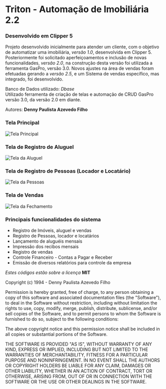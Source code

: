 # Triton - Automação de Imobiliária 2.2

### Desenvolvido em Clipper 5

Projeto desenvolvido inicialmente para atender um cliente, com o objetivo de automatizar
uma imobiliária, _versão 1.0_, desenvolvida em Clipper 5.  
Posteriormente foi solicitado aperfeiçoamentos e inclusão de novas funcionalidades,
_versão 2.0_, na construção desta versão foi utilizada a ferramenta GasPro, versão 3.0.
Novos ajustes na área de vendas foram efetuadas gerando a _versão 2.5_, e um Sistema de
vendas específico, mas integrado, foi desenvolvido.

Banco de Dados utilizado: _Dbase_  
Utilizado ferramenta de criação de telas e automação de CRUD GasPro versão 3.0,
da versão 2.0 em diante.

Autores: **Denny Paulista Azevedo Filho**

### Tela Principal

![Tela Principal](https://mdcursos.dev.br/img/sisdesk/TelaPriTriton.png)

### Tela de Registro de Aluguel

![Tela da Aluguel](https://mdcursos.dev.br/img/sisdesk/TelaEfetuarAluguel.png)

### Tela de Registro de Pessoas (Locador e Locatário)

![Tela da Pessoas](https://mdcursos.dev.br/img/sisdesk/TelaPessoasTriton.png)

### Tela de Vendas

![Tela da Fechamento](https://mdcursos.dev.br/img/sisdesk/TelaVendasTriton.png)

### Principais funcionalidades do sistema

- Registro de Imóveis, aluguel e vendas
- Registro de Pessoas, locador e locatários
- Lançamento de aluguéis mensais
- Impressão dos recibos mensais
- Registro de vendas
- Controle Financeiro - Contas a Pagar e Receber
- Emissão de diversos relatórios para controle da empresa

_Estes códigos estão sobre a licença_ **MIT**

Copyright (c) 1994 - Denny Paulista Azevedo Filho

Permission is hereby granted, free of charge, to any person obtaining a copy
of this software and associated documentation files (the "Software"), to deal
in the Software without restriction, including without limitation the rights
to use, copy, modify, merge, publish, distribute, sublicense, and/or sell
copies of the Software, and to permit persons to whom the Software is
furnished to do so, subject to the following conditions:

The above copyright notice and this permission notice shall be included in all
copies or substantial portions of the Software.

THE SOFTWARE IS PROVIDED "AS IS", WITHOUT WARRANTY OF ANY KIND, EXPRESS OR
IMPLIED, INCLUDING BUT NOT LIMITED TO THE WARRANTIES OF MERCHANTABILITY,
FITNESS FOR A PARTICULAR PURPOSE AND NONINFRINGEMENT. IN NO EVENT SHALL THE
AUTHORS OR COPYRIGHT HOLDERS BE LIABLE FOR ANY CLAIM, DAMAGES OR OTHER
LIABILITY, WHETHER IN AN ACTION OF CONTRACT, TORT OR OTHERWISE, ARISING FROM,
OUT OF OR IN CONNECTION WITH THE SOFTWARE OR THE USE OR OTHER DEALINGS IN THE
SOFTWARE.
